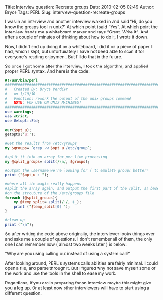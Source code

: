 Title: Interview question: Recreate groups
Date: 2010-02-05 02:49
Author: Bryce
Tags: PERL
Slug: interview-question-recreate-groups

I was in an interview and another interview walked in and said “Hi, do
you know the groups tool in unix?” At which point i said “Yes”. At which
point the interview hands me a whiteboard marker and says “Great. Write
it”. And after a couple of minutes of thinking about how to do it, I
wrote it down.

Now, I didn't end up doing it on a whiteboard, I did it on a piece of
paper I had, which I kept, but unfortunately I have not beed able to
scan it for everyone's reading enjoyment. But I'll do that in the
future.

So once I got home after the interview, I took the algorithm, and
applied proper PERL syntax. And here is the code:

```perl
#!/usr/bin/perl
#######################################################################
#	Created By: Bryce Verdier
#	on 1/19/10
#	Function: rework the output of the unix groups command
#	NOTE: FOR USE ON UNIX MACHINES!
#######################################################################	          
use warnings;
use strict;
use Getopt::Std;
 
our($opt_u);
getopts('u:');
 
#Get the results from /etc/groups
my $groups= `grep -w $opt_u /etc/group`;
 
#split it into an array for per line processing
my @split_groups= split(/\n/, $groups);
 
#output the username we're looking for ( to emulate groups better)
print ("$opt_u : ");
 
#where all the magic really happens
#split the array again, and output the first part of the split, as based
#on the strcuture of the /etc/groups file
foreach (@split_groups){
	my @temp_split= split(/:/, $_);
	print ("$temp_split[0] ");
}
 
#clean up 
print ("\n");
```

So after writing the code above originally, the interviewer looks things
over and asks me a couple of questions. I don't remember all of them,
the only one I can remember now ( almost two weeks later ) is below:

“Why are you using calling out instead of using a system call?”  

After looking around, PERL's systems calls abilities are fairly minimal.
I could open a file, and parse through it. But I figured why not save
myself some of the work and use the tools in the shell to ease my work.

Regardless, if you are in preparing for an interview maybe this might
give you a leg up. Or at least now other interviewers will have to start
using a different question.
